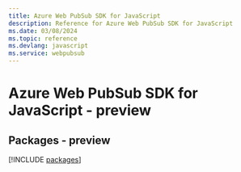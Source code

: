 ```yaml
---
title: Azure Web PubSub SDK for JavaScript
description: Reference for Azure Web PubSub SDK for JavaScript
ms.date: 03/08/2024
ms.topic: reference
ms.devlang: javascript
ms.service: webpubsub
---
```

# Azure Web PubSub SDK for JavaScript - preview
## Packages - preview
[!INCLUDE [packages](web-pubsub-index.md)]